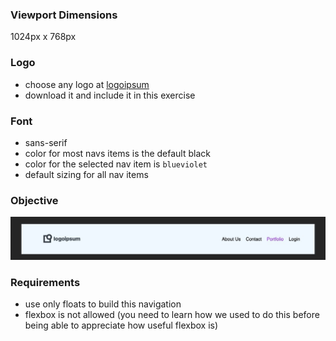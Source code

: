 ### Viewport Dimensions
1024px x 768px

### Logo
* choose any logo at [logoipsum](https://logoipsum.com/)
* download it and include it in this exercise

### Font
* sans-serif
* color for most navs items is the default black
* color for the selected nav item is `blueviolet`
* default sizing for all nav items

### Objective
![objective](target/image.jpg)

### Requirements
* use only floats to build this navigation
* flexbox is not allowed (you need to learn how we used to do this before being able to appreciate how useful flexbox is)